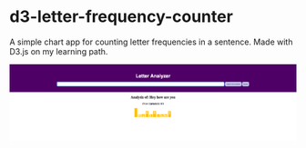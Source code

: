 # d3-letter-frequency-counter
A simple chart app for counting letter frequencies in a sentence. Made with D3.js on my learning path.


![Alt text](./1.png?raw=true)
